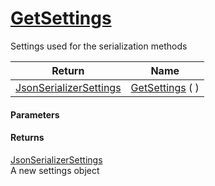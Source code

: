 # [GetSettings](./SerializationHelper--GetSettings.md)

Settings used for the serialization methods

| Return | Name | 
| --- | --- | 
| [JsonSerializerSettings](./SerializationHelper--GetSettings.md) | [GetSettings](./SerializationHelper--GetSettings.md) (  ) | 


#### Parameters

#### Returns
[JsonSerializerSettings](./SerializationHelper--GetSettings.md)<br>
A new settings object